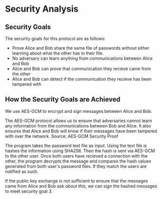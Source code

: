 # Security Analysis

## Security Goals
The security goals for this protocol are as follows:
- Prove Alice and Bob share the same file of passwords without either learning about what the other has in their file.
- No adversary can learn anything from communications between Alice and Bob
- Alice and Bob can prove that communication they recieve came from the other
- Alice and Bob can detect if the communication they recieve has been tampered with

## How the Security Goals are Achieved
We use AES-GCM to encrypt and sign messages between Alice and Bob.

The AES-GCM protocol allows us to ensure that adversaries cannot learn any information from the communications between Bob and Alice. It also ensures that Alice and Bob will know if their messages have been tampered with over the network. Source: AES-GCM Security Proof

The program takes the password text file as input. Using the text file is hashes the information using SHA256. Then the hash is sent via AES-GCM to the other user. Once both users have recieved a connection with the other, the program decrypts the message and compares the hash values generated from both user's password files. If they match the users are notified as such.

If the public key exchange is not sufficient to ensure that the messages came from Alice and Bob *ask about this*, we can sign the hashed messages to meet security goal 3.
